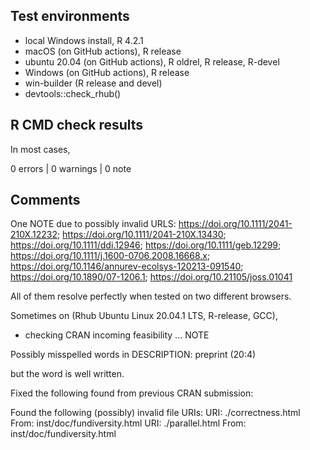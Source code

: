 ## Test environments

* local Windows install, R 4.2.1
* macOS (on GitHub actions), R release
* ubuntu 20.04 (on GitHub actions), R oldrel, R release, R-devel
* Windows (on GitHub actions), R release
* win-builder (R release and devel)
* devtools::check_rhub()


## R CMD check results

In most cases,

0 errors | 0 warnings | 0 note


## Comments

One NOTE due to possibly invalid URLS: https://doi.org/10.1111/2041-210X.12232; 
https://doi.org/10.1111/2041-210X.13430; https://doi.org/10.1111/ddi.12946; 
https://doi.org/10.1111/geb.12299;
https://doi.org/10.1111/j.1600-0706.2008.16668.x; 
https://doi.org/10.1146/annurev-ecolsys-120213-091540;
https://doi.org/10.1890/07-1206.1; https://doi.org/10.21105/joss.01041

All of them resolve perfectly when tested on two different browsers.

Sometimes on (Rhub Ubuntu Linux 20.04.1 LTS, R-release, GCC),

* checking CRAN incoming feasibility ... NOTE

Possibly misspelled words in DESCRIPTION:
  preprint (20:4)

but the word is well written.

Fixed the following found from previous CRAN submission:

Found the following (possibly) invalid file URIs:
    URI: ./correctness.html
      From: inst/doc/fundiversity.html
    URI: ./parallel.html
      From: inst/doc/fundiversity.html
